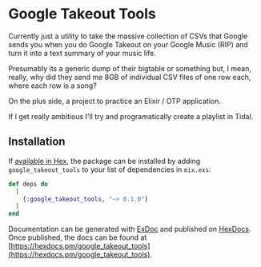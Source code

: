 # Google Takeout Tools

Currently just a utility to take the massive collection of CSVs that Google sends you when you do Google Takeout on your Google Music (RIP) and turn it into a text summary of your music life.

Presumably its a generic dump of their bigtable or something but, I mean, really, why did they send me 8GB of individual CSV files of one row each, where each row is a song?

On the plus side, a project to practice an Elixir / OTP application.

If I get really ambitious I'll try and programatically create a playlist in Tidal.
## Installation

If [available in Hex](https://hex.pm/docs/publish), the package can be installed
by adding `google_takeout_tools` to your list of dependencies in `mix.exs`:

```elixir
def deps do
  [
    {:google_takeout_tools, "~> 0.1.0"}
  ]
end
```

Documentation can be generated with [ExDoc](https://github.com/elixir-lang/ex_doc)
and published on [HexDocs](https://hexdocs.pm). Once published, the docs can
be found at [https://hexdocs.pm/google_takeout_tools](https://hexdocs.pm/google_takeout_tools).

